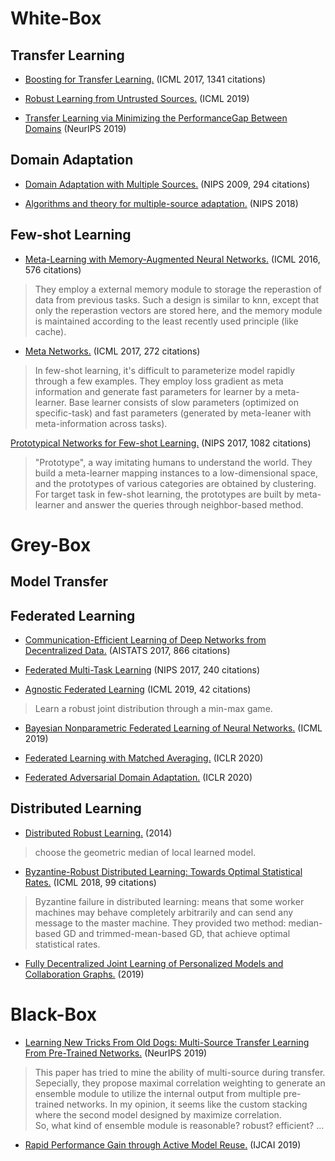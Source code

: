 
# White-Box
   ## Transfer Learning
   - [Boosting for Transfer Learning.](https://dl.acm.org/doi/abs/10.1145/1273496.1273521) (ICML 2017, 1341 citations)  
   
   - [Robust Learning from Untrusted Sources.](https://arxiv.org/abs/1901.10310) (ICML 2019)  
   
   - [Transfer Learning via Minimizing the PerformanceGap Between Domains](http://papers.nips.cc/paper/9249-transfer-learning-via-minimizing-the-performance-gap-between-domains) (NeurIPS 2019)
   
   ## Domain Adaptation
   - [Domain Adaptation with Multiple Sources.](http://papers.nips.cc/paper/3550-domain-adaptation-with-multiple-sources) (NIPS 2009, 294 citations)  
   
   - [Algorithms and theory for multiple-source adaptation.](http://papers.nips.cc/paper/8046-algorithms-and-theory-for-multiple-source-adaptation) (NIPS 2018)  
   
   
   
   ## Few-shot Learning
   - [Meta-Learning with Memory-Augmented Neural Networks.](http://proceedings.mlr.press/v48/santoro16.html) (ICML 2016, 576 citations) 
   > They employ a external memory module to storage the reperastion of data from previous tasks. Such a design is similar to knn, except that only the reperastion vectors are stored here, and the memory module is maintained according to the least recently used principle (like cache).  
   
   - [Meta Networks.](https://dl.acm.org/citation.cfm?id=3305945) (ICML 2017, 272 citations)  
   > In few-shot learning, it's difficult to parameterize model rapidly through a few examples. They employ loss gradient as meta information and generate fast parameters for learner by a meta-learner. Base learner consists of slow parameters (optimized on specific-task) and fast parameters (generated by meta-leaner with meta-information across tasks).  
   
   [Prototypical Networks for Few-shot Learning.](http://papers.nips.cc/paper/6996-prototypical-networks-for-few-shot-learning) (NIPS 2017, 1082 citations)  
   > "Prototype", a way imitating humans to understand the world. They build a meta-learner mapping instances to a low-dimensional space, and the prototypes of various categories are obtained by clustering. For target task in few-shot learning, the prototypes are built by meta-learner and answer the queries through neighbor-based method.  
   
# Grey-Box
   ## Model Transfer
   
   ## Federated Learning
   - [Communication-Efficient Learning of Deep Networks from Decentralized Data.](http://proceedings.mlr.press/v54/mcmahan17a.html) (AISTATS 2017, 866 citations)
   
   - [Federated Multi-Task Learning](http://papers.nips.cc/paper/7029-federated-multi-task-learning) (NIPS 2017, 240 citations)
   
   - [Agnostic Federated Learning](https://arxiv.org/abs/1902.00146) (ICML 2019, 42 citations)  
   > Learn a robust joint distribution through a min-max game.
   
   - [Bayesian Nonparametric Federated Learning of Neural Networks.](https://arxiv.org/abs/1905.12022) (ICML 2019)
   
   - [Federated Learning with Matched Averaging.](https://arxiv.org/abs/2002.06440) (ICLR 2020)
   
   - [Federated Adversarial Domain Adaptation.](https://arxiv.org/abs/1911.02054) (ICLR 2020)
   
   ## Distributed Learning
   - [Distributed Robust Learning.](https://arxiv.org/pdf/1409.5937.pdf) (2014)  
   > choose the geometric median of local learned model.  
   
   - [Byzantine-Robust Distributed Learning: Towards Optimal Statistical Rates.](https://arxiv.org/abs/1803.01498) (ICML 2018, 99 citations)  
   > Byzantine failure in distributed learning: means that some worker machines may behave completely arbitrarily and can send any message to the master machine. They provided two method: median-based GD and trimmed-mean-based GD, that achieve optimal statistical rates.
   - [Fully Decentralized Joint Learning of Personalized Models and Collaboration Graphs.](https://hal.inria.fr/hal-02166433/) (2019)

# Black-Box
  - [Learning New Tricks From Old Dogs: Multi-Source Transfer Learning From Pre-Trained Networks.](http://papers.nips.cc/paper/8688-learning-new-tricks-from-old-dogs-multi-source-transfer-learning-from-pre-trained-networks) (NeurIPS 2019)
  > This paper has tried to mine the ability of multi-source during transfer. Sepecially, they propose maximal correlation weighting to generate an ensemble module to utilize the internal output from multiple pre-trained networks.
  > In my opinion, it seems like the custom stacking where the second model designed by maximize correlation.  
  > So, what kind of ensemble module is reasonable? robust? efficient? ...
  
  - [Rapid Performance Gain through Active Model Reuse.](http://www.lamda.nju.edu.cn/liyf/paper/ijcai19-acmr.pdf) (IJCAI 2019)



